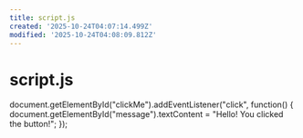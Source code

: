 ```yaml
---
title: script.js
created: '2025-10-24T04:07:14.499Z'
modified: '2025-10-24T04:08:09.812Z'
---
```


# script.js


document.getElementById("clickMe").addEventListener("click", function() {
    document.getElementById("message").textContent = "Hello! You clicked the button!";
});

